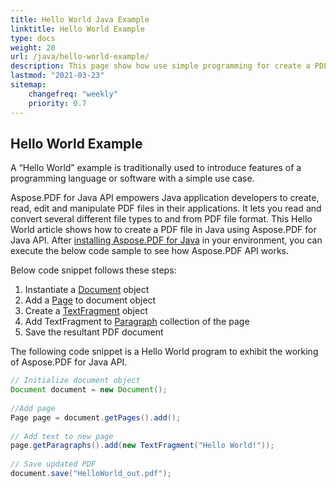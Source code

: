 ```yaml
---
title: Hello World Java Example
linktitle: Hello World Example
type: docs
weight: 20
url: /java/hello-world-example/
description: This page show how use simple programming for create a PDF document containing text - Hello World using Aspose.PDF for Java.
lastmod: "2021-03-23"
sitemap:
    changefreq: "weekly"
    priority: 0.7
---
```


## Hello World Example

A “Hello World” example is traditionally used to introduce features of a programming language or software with a simple use case.

Aspose.PDF for Java API empowers Java application developers to create, read, edit and manipulate PDF files in their applications. It lets you read and convert several different file types to and from PDF file format. This Hello World article shows how to create a PDF file in Java using Aspose.PDF for Java API. After [installing Aspose.PDF for Java](/pdf/java/installation/) in your environment, you can execute the below code sample to see how Aspose.PDF API works.

Below code snippet follows these steps:

1. Instantiate a [Document](https://apireference.aspose.com/pdf/java/com.aspose.pdf/class-use/Document) object
1. Add a [Page](https://apireference.aspose.com/pdf/java/com.aspose.pdf.class-use/page) to document object
1. Create a [TextFragment](https://apireference.aspose.com/pdf/java/com.aspose.pdf.class-use/TextFragment) object
1. Add TextFragment to [Paragraph](https://apireference.aspose.com/pdf/java/com.aspose.pdf/Paragraphs) collection of the page
1. Save the resultant PDF document

The following code snippet is a Hello World program to exhibit the working of Aspose.PDF for Java API.

```java
// Initialize document object
Document document = new Document();
 
//Add page
Page page = document.getPages().add();
 
// Add text to new page
page.getParagraphs().add(new TextFragment("Hello World!"));
 
// Save updated PDF
document.save("HelloWorld_out.pdf");
```
